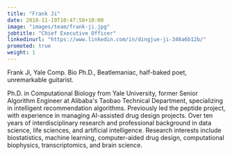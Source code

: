```yaml
---
title: "Frank Ji"
date: 2018-11-19T10:47:58+10:00
image: "images/team/frank-ji.jpg"
jobtitle: "Chief Executive Officer"
linkedinurl: "https://www.linkedin.com/in/dingjue-ji-348a6b12b/"
promoted: true
weight: 1
---
```


Frank Ji, Yale Comp. Bio Ph.D., Beatlemaniac, half-baked poet, unremarkable guitarist.

Ph.D. in Computational Biology from Yale University, former Senior Algorithm Engineer at Alibaba's Taobao Technical Department, specializing in intelligent recommendation algorithms. Previously led the peptide project, with experience in managing AI-assisted drug design projects. Over ten years of interdisciplinary research and professional background in data science, life sciences, and artificial intelligence. Research interests include biostatistics, machine learning, computer-aided drug design, computational biophysics, transcriptomics, and brain science.
